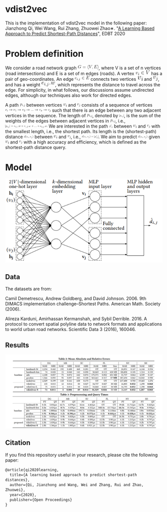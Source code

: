 # vdist2vec
This is the implementation of vdist2vec model in the following paper: \
Jianzhong Qi, Wei Wang, Rui Zhang, Zhuowei Zhao∗. "[A Learning Based Approach to Predict Shortest-Path Distances](https://openproceedings.org/2020/conf/edbt/paper_215.pdf)", EDBT 2020

# Problem definition

We consider a road network graph <img height="15" src=./equations/eq1.gif>, where V is a set of n vertices  (road intersections)  and E is a set of m edges (roads). 
A vertex <img height="15" src=./equations/eq2.gif> has a pair of geo-coordinates. An edge <img height="15" src=./equations/eq3.gif> connects two vertices <img height="15" src=./equations/vi.gif> and <img height="15" src=./equations/vj.gif>, and has a weight <img height="15" src=./equations/eq4.gif>, which represents the  distance to travel across the edge. For simplicity, in what follows, our discussions assume undirected edges, although our techniques also work for directed edges. 

A path <img height="10" src=./equations/eq5.gif> between vertices 
<img height="10" src=./equations/vi.gif> and <img height="10" src=./equations/vj.gif> consists of a sequence of vertices <img height="10" src=./equations/eq6.gif> 
such that there is an edge between any two adjacent vertices in the sequence.  The length of <img height="10" src=./equations/eq5.gif>, denoted by <img height="10" src=./equations/eq7.gif>, is the sum of the weights of the edges between  adjacent vertices in <img height="10" src=./equations/eq5.gif>, i.e., 
<img height="10" src=./equations/eq8.gif>
We are interested in the path  <img height="10" src=./equations/eq9.gif> between <img height="10" src=./equations/vi.gif> and <img height="10" src=./equations/vj.gif> with the smallest length, i.e., the shortest path. 
Its length is the (shortest-path) distance <img height="10" src=./equations/eq10.gif> between <img height="10" src=./equations/vi.gif> and <img height="10" src=./equations/vj.gif>, i.e., 
<img height="10" src=./equations/eq11.gif>.
We aim to predict <img height="10" src=./equations/eq10.gif> given <img height="10" src=./equations/vi.gif> and <img height="10" src=./equations/vj.gif> with a high accuracy and efficiency, which is defined as the shortest-path distance query. 

# Model
<p align="center">
  <img src=./figure/model.PNG>
</p>

## Data
The datasets are from:

Camil Demetrescu, Andrew Goldberg, and David Johnson. 2006. 9th DIMACS implementation challenge–Shortest Paths. American Math. Society (2006).

Alireza Karduni, Amirhassan Kermanshah, and Sybil Derrible. 2016. A protocol to convert spatial polyline data to network formats and applications to world urban road networks. Scientific Data 3 (2016), 160046.

## Results
<p align="center">
  <img src=./figure/results.PNG>
</p>


## Citation
If you find this repository useful in your research, please cite the following paper:

```
@article{qi2020learning,
  title={A learning based approach to predict shortest-path distances},
  author={Qi, Jianzhong and Wang, Wei and Zhang, Rui and Zhao, Zhuowei},
  year={2020},
  publisher={Open Proceedings}
}
```
